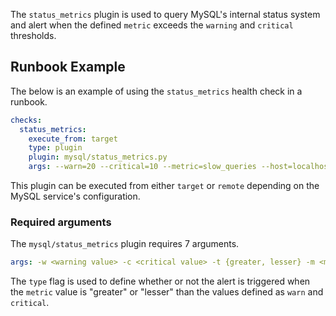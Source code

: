 The `status_metrics` plugin is used to query MySQL's internal status system and alert when the defined `metric` exceeds the `warning` and `critical` thresholds.

## Runbook Example

The below is an example of using the `status_metrics` health check in a runbook.

```yaml
checks:
  status_metrics:
    execute_from: target
    type: plugin
    plugin: mysql/status_metrics.py
    args: --warn=20 --critical=10 --metric=slow_queries --host=localhost --user=USERNAME --password=YOURPASSWORD --type=greater
```

This plugin can be executed from either `target` or `remote` depending on the MySQL service's configuration.

### Required arguments

The `mysql/status_metrics` plugin requires 7 arguments.

```yaml
args: -w <warning value> -c <critical value> -t {greater, lesser} -m <metric> -s <mysql host> -u <mysql user> -p <mysql password>
```

The `type` flag is used to define whether or not the alert is triggered when the `metric` value is "greater" or "lesser" than the values defined as `warn` and `critical`.
